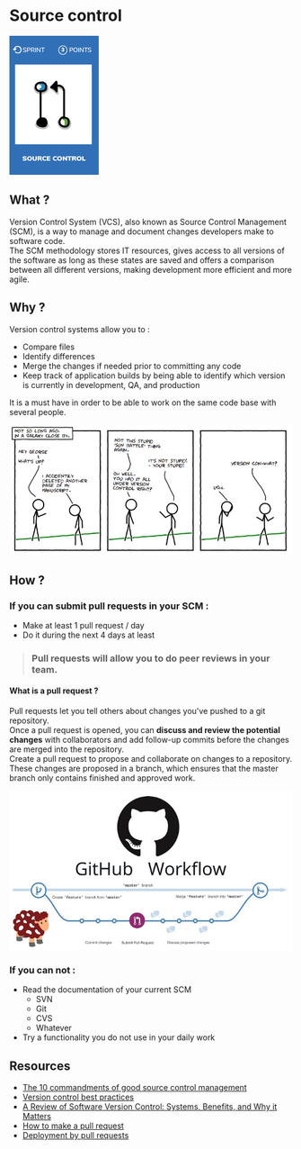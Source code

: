 # Source control
![Pull requests](images/source-control.png)  

## What ?
Version Control System (VCS), also known as Source Control Management (SCM), is a way to manage and document changes developers make to software code.  
The SCM methodology stores IT resources, gives access to all versions of the software as long as these states are saved and offers a comparison between all different versions, making development more efficient and more agile.

## Why ?
Version control systems allow you to :
* Compare files
* Identify differences
* Merge the changes if needed prior to committing any code
* Keep track of application builds by being able to identify which version is currently in development, QA, and production

It is a must have in order to be able to work on the same code base with several people.

![Source control](images/source-control1.jpg)  

## How ?

### If you can submit pull requests in your SCM : 
* Make at least 1 pull request / day 
* Do it during the next 4 days at least

> ### Pull requests will allow you to do peer reviews in your team.

#### What is a pull request ?
Pull requests let you tell others about changes you've pushed to a git repository.  
Once a pull request is opened, you can **discuss and review the potential changes** with collaborators and add follow-up commits before the changes are merged into the repository.  
Create a pull request to propose and collaborate on changes to a repository.  
These changes are proposed in a branch, which ensures that the master branch only contains finished and approved work.

![Source control](images/source-control2.jpg)  

### If you can not :
* Read the documentation of your current SCM
    * SVN
    * Git
    * CVS
    * Whatever
* Try a functionality you do not use in your daily work

## Resources
* [The 10 commandments of good source control management](https://www.troyhunt.com/10-commandments-of-good-source-control/)
* [Version control best practices](https://www.git-tower.com/blog/version-control-best-practices/)
* [A Review of Software Version Control: Systems, Benefits, and Why it Matters](https://www.seguetech.com/a-review-of-software-version-control-systems-benefits-and-why-it-matters/)
* [How to make a pull request](https://www.atlassian.com/git/tutorials/making-a-pull-request)
* [Deployment by pull requests](https://www.madetech.com/blog/deployment-by-pull-requests)
